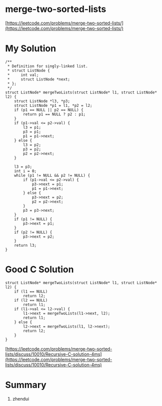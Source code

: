# merge-two-sorted-lists

[https://leetcode.com/problems/merge-two-sorted-lists/](https://leetcode.com/problems/merge-two-sorted-lists/)

# My Solution

```
/**
 * Definition for singly-linked list.
 * struct ListNode {
 *     int val;
 *     struct ListNode *next;
 * };
 */
struct ListNode* mergeTwoLists(struct ListNode* l1, struct ListNode* l2) {
    struct ListNode *l3, *p3;
    struct ListNode *p1 = l1, *p2 = l2;
    if (p1 == NULL || p2 == NULL) {
        return p1 == NULL ? p2 : p1;
    }
    if (p1->val <= p2->val) {
        l3 = p1;
        p3 = p1;
        p1 = p1->next;
    } else {
        l3 = p2;
        p3 = p2;
        p2 = p2->next;
    }
     
    l3 = p3;
    int i = 0;
    while (p1 != NULL && p2 != NULL) {
        if (p1->val <= p2->val) {
            p3->next = p1;
            p1 = p1->next;
        } else {
            p3->next = p2;
            p2 = p2->next;   
        }
        p3 = p3->next;
    }
    if (p1 != NULL) {
 		p3->next = p1;
    }
    if (p2 != NULL) {
        p3->next = p2;
    }
    return l3;
}
```


# Good C Solution

```
struct ListNode* mergeTwoLists(struct ListNode* l1, struct ListNode* l2) {
    if (l1 == NULL)
        return l2;
    if (l2 == NULL)
        return l1;
    if (l1->val <= l2->val) {
        l1->next = mergeTwoLists(l1->next, l2);
        return l1;
    } else {
        l2->next = mergeTwoLists(l1, l2->next);
        return l2;
    }
}
```

[https://leetcode.com/problems/merge-two-sorted-lists/discuss/10010/Recursive-C-solution-4ms](https://leetcode.com/problems/merge-two-sorted-lists/discuss/10010/Recursive-C-solution-4ms)

# Summary

1. zhendui
